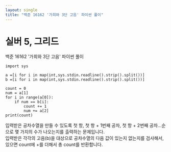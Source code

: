 ```yaml
---
layout: single
title: "백준 16162 '가희와 3단 고음' 파이썬 풀이"
---
```


# 실버 5, 그리드

백준 16162 '가희와 3단 고음' 파이썬 풀이<br>

```
import sys

a =[i for i in map(int,sys.stdin.readline().strip().split())]
b =[i for i in map(int,sys.stdin.readline().strip().split())]

count = 0
num = a[1]
for i in range(a[0]):
    if num == b[i]:
        count += 1
        num += a[2]
print(count)
```
입력받은 공차수열을 만들 수 있도록 첫 항, 첫 항 + 1번째 공차, 첫 항 + 2번째 공차...순으로 몇 가지의 수가 나오는지를 출력하는 문제입니다.<br>
입력받은 각각의 고음(b)을 대상으로 공차수열의 다음 값이 있는지 없는지를 검사해서, 있으면 count에 +를 더해서 총 count를 반환합니다.
